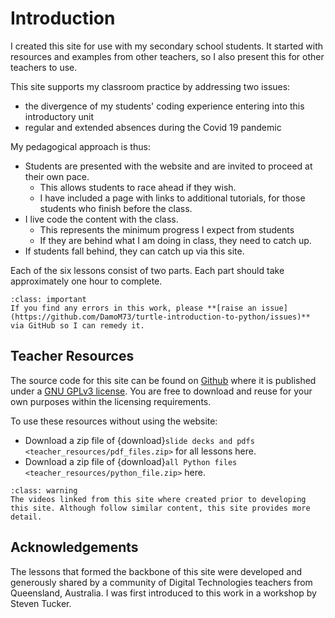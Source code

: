 # Introduction

I created this site for use with my secondary school students. It started with resources and examples from other teachers, so I also present this for other teachers to use.

This site supports my classroom practice by addressing two issues:

- the divergence of my students' coding experience entering into this introductory unit
- regular and extended absences during the Covid 19 pandemic

My pedagogical approach is thus:

- Students are presented with the website and are invited to proceed at their own pace.
  - This allows students to race ahead if they wish.
  - I have included a page with links to additional tutorials, for those students who finish before the class.
- I live code the content with the class.
  - This represents the minimum progress I expect from students
  - If they are behind what I am doing in class, they need to catch up.
- If students fall behind, they can catch up via this site.

Each of the six lessons consist of two parts. Each part should take approximately one hour to complete.

```{admonition} Corrections
:class: important
If you find any errors in this work, please **[raise an issue](https://github.com/DamoM73/turtle-introduction-to-python/issues)** via GitHub so I can remedy it.
```

## Teacher Resources

The source code for this site can be found on [Github](https://github.com/DamoM73/python-turtle-introduction.git) where it is published under a [GNU GPLv3 license](https://choosealicense.com/licenses/gpl-3.0/). You are free to download and reuse for your own purposes within the licensing requirements.

To use these resources without using the website:

- Download a zip file of {download}`slide decks and pdfs <teacher_resources/pdf_files.zip>` for all lessons here.
- Download a zip file of {download}`all Python files <teacher_resources/python_file.zip>` here.

```{admonition} Videos vs Website
:class: warning
The videos linked from this site where created prior to developing this site. Although follow similar content, this site provides more detail.
```

## Acknowledgements

The lessons that formed the backbone of this site were developed and generously shared by a community of Digital Technologies teachers from Queensland, Australia. I was first introduced to this work in a workshop by Steven Tucker.